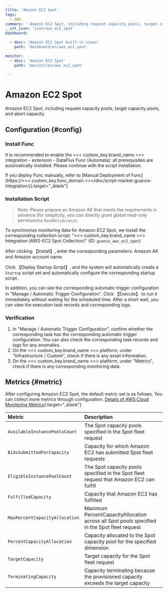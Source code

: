```yaml
---
title: 'Amazon EC2 Spot'
tags: 
  - AWS
summary: ' Amazon EC2 Spot, including request capacity pools, target capacity pools, and abort capacity.'
__int_icon: 'icon/aws_ec2_spot'
dashboard:

  - desc: 'Amazon EC2 Spot built-in views'
    path: 'dashboard/en/aws_ec2_spot'

monitor:
  - desc: 'Amazon EC2 Spot'
    path: 'monitor/en/aws_ec2_spot'

---
```


<!-- markdownlint-disable MD025 -->
# Amazon EC2 Spot
<!-- markdownlint-enable -->


 Amazon EC2 Spot, including request capacity pools, target capacity pools, and abort capacity.


## Configuration {#config}

### Install Func

It is recommended to enable the <<< custom_key.brand_name >>> integration - extension - DataFlux Func (Automata): all prerequisites are automatically installed. Please continue with the script installation.

If you deploy Func manually, refer to [Manual Deployment of Func](https://<<< custom_key.func_domain >>>/doc/script-market-guance-integration/){:target="_blank"}



### Installation Script

> Note: Please prepare an Amazon AK that meets the requirements in advance (for simplicity, you can directly grant global read-only permissions `ReadOnlyAccess`).

To synchronize monitoring data for Amazon EC2 Spot, we install the corresponding collection script: "<<< custom_key.brand_name >>> Integration (AWS-EC2 Spot Collection)" (ID: `guance_aws_ec2_spot`)

After clicking 【Install】, enter the corresponding parameters: Amazon AK and Amazon account name.

Click 【Deploy Startup Script】, and the system will automatically create a `Startup` script set and automatically configure the corresponding startup script.

In addition, you can see the corresponding automatic trigger configuration in "Manage / Automatic Trigger Configuration". Click 【Execute】 to run it immediately without waiting for the scheduled time. After a short wait, you can view the execution task records and corresponding logs.



### Verification

1. In "Manage / Automatic Trigger Configuration", confirm whether the corresponding task has the corresponding automatic trigger configuration. You can also check the corresponding task records and logs for any anomalies.
2. On the <<< custom_key.brand_name >>> platform, under "Infrastructure / Custom", check if there is any asset information.
3. On the <<< custom_key.brand_name >>> platform, under "Metrics", check if there is any corresponding monitoring data.

## Metrics {#metric}
After configuring Amazon EC2 Spot, the default metric set is as follows. You can collect more metrics through configuration. [Details of AWS Cloud Monitoring Metrics](https://docs.aws.amazon.com/en_us/AWSEC2/latest/UserGuide/spot-fleet-cloudwatch-metrics.html){:target="_blank"}



| Metric                                                         | Description                                                         |
| :----------------------------------------------------------- | :----------------------------------------------------------- |
| `AvailableInstancePoolsCount`                                        | The Spot capacity pools specified in the Spot fleet request |
| `BidsSubmittedForCapacity`                                        | Capacity for which Amazon EC2 has submitted Spot fleet requests |
| `EligibleInstancePoolCount`                                | The Spot capacity pools specified in the Spot fleet request that Amazon EC2 can fulfill |
| `FulfilledCapacity`                             | Capacity that Amazon EC2 has fulfilled      |
| `MaxPercentCapacityAllocation`                               | Maximum PercentCapacityAllocation across all Spot pools specified in the Spot fleet request |
| `PercentCapacityAllocation`                               | Capacity allocated to the Spot capacity pool for the specified dimension |
| `TargetCapacity`                           | Target capacity for the Spot fleet request                    |
| `TerminatingCapacity`                                 | Capacity terminating because the provisioned capacity exceeds the target capacity             |